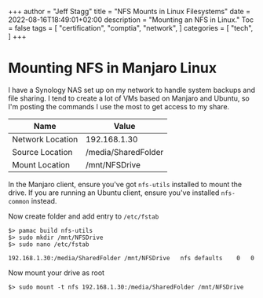 +++
author = "Jeff Stagg"
title = "NFS Mounts in Linux Filesystems"
date = 2022-08-16T18:49:01+02:00
description = "Mounting an NFS in Linux."
Toc = false
tags = [
    "certification",
    "comptia",
    "network",
]
categories = [
    "tech",
]
+++

# Mounting NFS in Manjaro Linux

I have a Synology NAS set up on my network to handle system backups and file sharing. I tend to create a lot of VMs based on Manjaro and Ubuntu, so I'm posting the commands I use the most to get access to my share.

| Name | Value        |
| ---------------- | ------------------- |
| Network Location | 192.168.1.30        |
| Source Location  | /media/SharedFolder |
| Mount Location   | /mnt/NFSDrive       |


In the Manjaro client, ensure you've got `nfs-utils` installed to mount the drive.  If you are running an Ubuntu client, ensure you've installed `nfs-common` instead. 

Now create folder and add entry to `/etc/fstab`

```
$> pamac build nfs-utils
$> sudo mkdir /mnt/NFSDrive
$> sudo nano /etc/fstab
```

```192.168.1.30:/media/SharedFolder	/mnt/NFSDrive	nfs	defaults	0	0```

Now mount your drive as root

```
$> sudo mount -t nfs 192.168.1.30:/media/SharedFolder /mnt/NFSDrive
```

